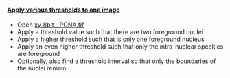 <h4 id="spots"><a href="#spots">Apply various thresholds to one image</a></h4>

- Open [xy_8bit__PCNA.tif](https://github.com/NEUBIAS/training-resources/raw/master/image_data/xy_8bit__PCNA.tif)
- Apply a threshold value such that there are two foreground nuclei
- Apply a higher threshold such that is only one foreground nucleus
- Apply an even higher threshold such that only the intra-nuclear speckles are foreground
- Optionally, also find a threshold interval so that only the boundaries of the nuclei remain
